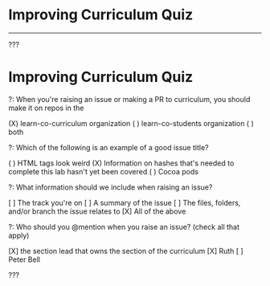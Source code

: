 # Improving Curriculum Quiz
---

???

# Improving Curriculum Quiz

?: When you're raising an issue or making a PR to curriculum, you should make it on repos in the

(X) learn-co-curriculum organization
( ) learn-co-students organization
( ) both

?: Which of the following is an example of a good issue title?

( ) HTML tags look weird
(X) Information on hashes that's needed to complete this lab hasn't yet been covered
( ) Cocoa pods

?: What information should we include when raising an issue?

[ ] The track you're on
[ ] A summary of the issue
[ ] The files, folders, and/or branch the issue relates to
[X] All of the above

?: Who should you @mention when you raise an issue? (check all that apply)

[X] the section lead that owns the section of the curriculum
[X] Ruth
[ ] Peter Bell

???
